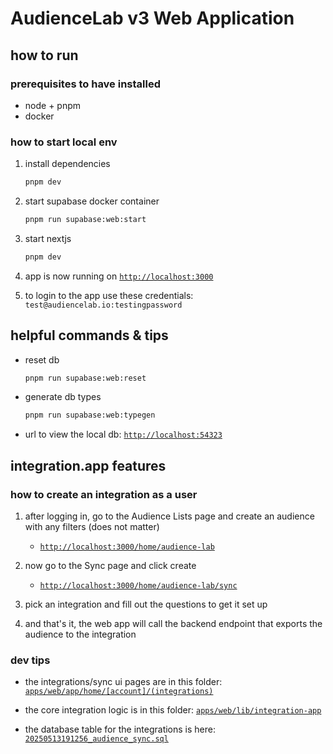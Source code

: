 # AudienceLab v3 Web Application

## how to run

### prerequisites to have installed

- node + pnpm
- docker

### how to start local env

1. install dependencies

   ```bash
   pnpm dev
   ```

2. start supabase docker container

   ```bash
   pnpm run supabase:web:start
   ```

3. start nextjs

   ```bash
   pnpm dev
   ```

4. app is now running on [`http://localhost:3000`](http://localhost:3000)

5. to login to the app use these credentials: `test@audiencelab.io:testingpassword`

## helpful commands & tips

- reset db

  ```bash
  pnpm run supabase:web:reset
  ```

- generate db types

  ```bash
  pnpm run supabase:web:typegen
  ```

- url to view the local db: [`http://localhost:54323`](http://localhost:54323)

## integration.app features

### how to create an integration as a user

1. after logging in, go to the Audience Lists page and create an audience with any filters (does not matter)

   - [`http://localhost:3000/home/audience-lab`](http://localhost:3000/home/audience-lab)

2. now go to the Sync page and click create

   - [`http://localhost:3000/home/audience-lab/sync`](http://localhost:3000/home/audience-lab/sync)

3. pick an integration and fill out the questions to get it set up

4. and that's it, the web app will call the backend endpoint that exports the audience to the integration

### dev tips

- the integrations/sync ui pages are in this folder: [`apps/web/app/home/[account]/(integrations)`](<apps/web/app/home/[account]/(integrations)>)

- the core integration logic is in this folder: [`apps/web/lib/integration-app`](apps/web/lib/integration-app)

- the database table for the integrations is here: [`20250513191256_audience_sync.sql`](apps/web/supabase/migrations/20250513191256_audience_sync.sql)

